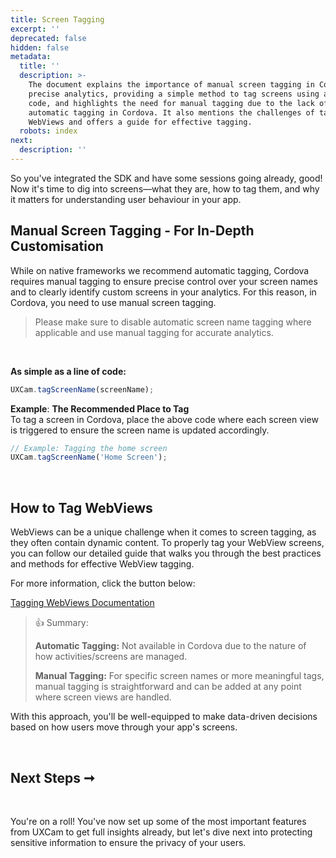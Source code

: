 ```yaml
---
title: Screen Tagging
excerpt: ''
deprecated: false
hidden: false
metadata:
  title: ''
  description: >-
    The document explains the importance of manual screen tagging in Cordova for
    precise analytics, providing a simple method to tag screens using a line of
    code, and highlights the need for manual tagging due to the lack of
    automatic tagging in Cordova. It also mentions the challenges of tagging
    WebViews and offers a guide for effective tagging.
  robots: index
next:
  description: ''
---
```

So you've integrated the SDK and have some sessions going already, good! Now it's time to dig into screens—what they are, how to tag them, and why it matters for understanding user behaviour in your app.

## Manual Screen Tagging - For In-Depth Customisation

While on native frameworks we recommend automatic tagging, Cordova requires manual tagging to ensure precise control over your screen names and to clearly identify custom screens in your analytics. For this reason, in Cordova, you need to use manual screen tagging.

> Please make sure to disable automatic screen name tagging where applicable and use manual tagging for accurate analytics.

<br />

**As simple as a line of code:**

```javascript
UXCam.tagScreenName(screenName);
```

**Example**: **The Recommended Place to Tag**  
To tag a screen in Cordova, place the above code where each screen view is triggered to ensure the screen name is updated accordingly.

```javascript
// Example: Tagging the home screen
UXCam.tagScreenName('Home Screen');
```

<br />

## How to Tag WebViews

WebViews can be a unique challenge when it comes to screen tagging, as they often contain dynamic content. To properly tag your WebView screens, you can follow our detailed guide that walks you through the best practices and methods for effective WebView tagging.

For more information, click the button below:

[Tagging WebViews Documentation](/docs/web-view-tagging)

> 👍 Summary:
> 
> **Automatic Tagging:** Not available in Cordova due to the nature of how activities/screens are managed.
> 
> **Manual Tagging:** For specific screen names or more meaningful tags, manual tagging is straightforward and can be added at any point where screen views are handled.

With this approach, you'll be well-equipped to make data-driven decisions based on how users move through your app's screens.

<br />

## Next Steps ➞

<br />

You're on a roll! You've now set up some of the most important features from UXCam to get full insights already, but let's dive next into protecting sensitive information to ensure the privacy of your users.